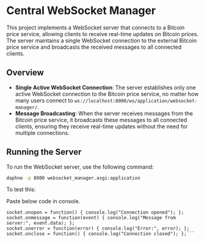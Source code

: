 # Central WebSocket Manager

This project implements a WebSocket server that connects to a Bitcoin price service, allowing clients to receive real-time updates on Bitcoin prices. The server maintains a single WebSocket connection to the external Bitcoin price service and broadcasts the received messages to all connected clients.

## Overview

- **Single Active WebSocket Connection**: The server establishes only one active WebSocket connection to the Bitcoin price service, no matter how many users connect to `ws://localhost:8000/ws/application/websocket-manager/`.
- **Message Broadcasting**: When the server receives messages from the Bitcoin price service, it broadcasts these messages to all connected clients, ensuring they receive real-time updates without the need for multiple connections.

## Running the Server

To run the WebSocket server, use the following command:

```bash
daphne -p 8000 websocket_manager.asgi:application
```

To test this:

Paste below code in console.

````const socket = new WebSocket('ws://localhost:8000/ws/application/websocket-manager/');
socket.onopen = function() { console.log("Connection opened"); };
socket.onmessage = function(event) { console.log("Message from server:", event.data); };
socket.onerror = function(error) { console.log("Error:", error); };
socket.onclose = function() { console.log("Connection closed"); };```
````

